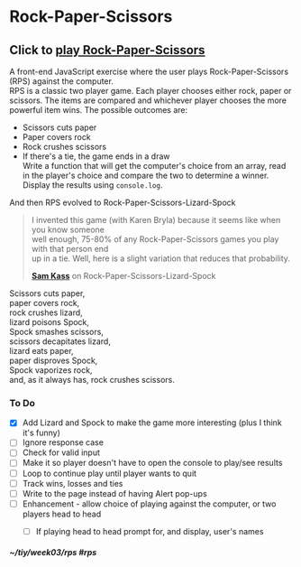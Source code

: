 # Rock-Paper-Scissors  

## Click to [play Rock-Paper-Scissors](https://sjroma.github.io/rps)  

A front-end JavaScript exercise where the user plays Rock-Paper-Scissors (RPS) against the
computer.  
RPS is a classic two player game. Each player chooses either rock, paper or scissors. The
items are compared and whichever player chooses the more powerful item wins. The possible outcomes are:  
* Scissors cuts paper  
* Paper covers rock  
* Rock crushes scissors  
* If there's a tie, the game ends in a draw  
Write a function that will get the computer's choice from an array, read in the player's
choice and compare the two to determine a winner. Display the results using `console.log`.  

And then RPS evolved to Rock-Paper-Scissors-Lizard-Spock  
> I invented this game (with Karen Bryla) because it seems like when you know someone  
> well enough, 75-80% of any Rock-Paper-Scissors games you play with that person end  
> up in a tie. Well, here is a slight variation that reduces that probability.  
>
> **[Sam Kass](http://www.samkass.com/theories/RPSSL.html)** on Rock-Paper-Scissors-Lizard-Spock  

Scissors cuts paper,  
paper covers rock,  
rock crushes lizard,  
lizard poisons Spock,  
Spock smashes scissors,  
scissors decapitates lizard,  
lizard eats paper,  
paper disproves Spock,  
Spock vaporizes rock,  
and, as it always has, rock crushes scissors.  

### To Do  
- [x] Add Lizard and Spock to make the game more interesting (plus I think it's funny)  
- [ ] Ignore response case  
- [ ] Check for valid input  
- [ ] Make it so player doesn't have to open the console to play/see results  
- [ ] Loop to continue play until player wants to quit  
- [ ] Track wins, losses and ties  
- [ ] Write to the page instead of having Alert pop-ups  
- [ ] Enhancement - allow choice of playing against the computer, or two players head to head  
  - [ ] If playing head to head prompt for, and display, user's names  


##### ~/tiy/week03/rps  #rps

